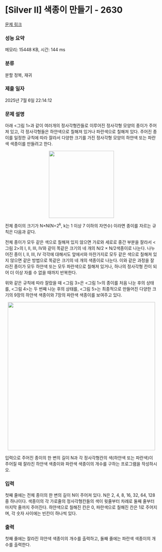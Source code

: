 # [Silver II] 색종이 만들기 - 2630 

[문제 링크](https://www.acmicpc.net/problem/2630) 

### 성능 요약

메모리: 15448 KB, 시간: 144 ms

### 분류

분할 정복, 재귀

### 제출 일자

2025년 7월 6일 22:14:12

### 문제 설명

<p>아래 <그림 1>과 같이 여러개의 정사각형칸들로 이루어진 정사각형 모양의 종이가 주어져 있고, 각 정사각형들은 하얀색으로 칠해져 있거나 파란색으로 칠해져 있다. 주어진 종이를 일정한 규칙에 따라 잘라서 다양한 크기를 가진 정사각형 모양의 하얀색 또는 파란색 색종이를 만들려고 한다.</p>

<p style="text-align: center;"><img alt="" src="https://www.acmicpc.net/upload/images/bwxBxc7ghGOedQfiT3p94KYj1y9aLR.png" style="height:221px; width:215px"></p>

<p>전체 종이의 크기가 N×N(N=2<sup>k</sup>, k는 1 이상 7 이하의 자연수) 이라면 종이를 자르는 규칙은 다음과 같다.</p>

<p>전체 종이가 모두 같은 색으로 칠해져 있지 않으면 가로와 세로로 중간 부분을 잘라서 <그림 2>의 I, II, III, IV와 같이 똑같은 크기의 네 개의 N/2 × N/2색종이로 나눈다. 나누어진 종이 I, II, III, IV 각각에 대해서도 앞에서와 마찬가지로 모두 같은 색으로 칠해져 있지 않으면 같은 방법으로 똑같은 크기의 네 개의 색종이로 나눈다. 이와 같은 과정을 잘라진 종이가 모두 하얀색 또는 모두 파란색으로 칠해져 있거나, 하나의 정사각형 칸이 되어 더 이상 자를 수 없을 때까지 반복한다.</p>

<p>위와 같은 규칙에 따라 잘랐을 때 <그림 3>은 <그림 1>의 종이를 처음 나눈 후의 상태를, <그림 4>는 두 번째 나눈 후의 상태를, <그림 5>는 최종적으로 만들어진 다양한 크기의 9장의 하얀색 색종이와 7장의 파란색 색종이를 보여주고 있다.</p>

<p style="text-align: center;"><img alt="" src="https://www.acmicpc.net/upload/images/VHJpKWQDv.png" style="height:488px; width:487px"></p>

<p>입력으로 주어진 종이의 한 변의 길이 N과 각 정사각형칸의 색(하얀색 또는 파란색)이 주어질 때 잘라진 하얀색 색종이와 파란색 색종이의 개수를 구하는 프로그램을 작성하시오.</p>

### 입력 

 <p>첫째 줄에는 전체 종이의 한 변의 길이 N이 주어져 있다. N은 2, 4, 8, 16, 32, 64, 128 중 하나이다. 색종이의 각 가로줄의 정사각형칸들의 색이 윗줄부터 차례로 둘째 줄부터 마지막 줄까지 주어진다. 하얀색으로 칠해진 칸은 0, 파란색으로 칠해진 칸은 1로 주어지며, 각 숫자 사이에는 빈칸이 하나씩 있다.</p>

### 출력 

 <p>첫째 줄에는 잘라진 햐얀색 색종이의 개수를 출력하고, 둘째 줄에는 파란색 색종이의 개수를 출력한다.</p>

